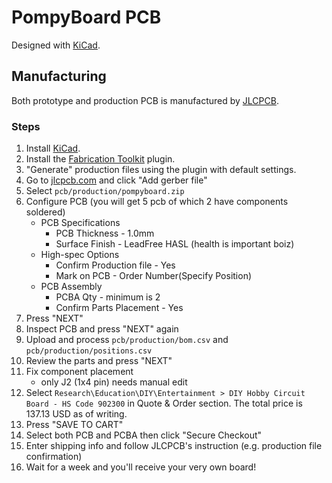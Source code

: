 # PompyBoard PCB

Designed with [KiCad][kicad].

## Manufacturing

Both prototype and production PCB is manufactured by [JLCPCB][jlcpcb].

### Steps

1. Install [KiCad][kicad].
2. Install the [Fabrication Toolkit][fab-toolkit] plugin.
3. "Generate" production files using the plugin with default settings.
4. Go to [jlcpcb.com][jlcpcb] and click "Add gerber file"
5. Select `pcb/production/pompyboard.zip`
6. Configure PCB (you will get 5 pcb of which 2 have components soldered)
   - PCB Specifications
     - PCB Thickness - 1.0mm
     - Surface Finish - LeadFree HASL (health is important boiz)
   - High-spec Options
     - Confirm Production file - Yes
     - Mark on PCB - Order Number(Specify Position)
   - PCB Assembly
     - PCBA Qty - minimum is 2
     - Confirm Parts Placement - Yes
7. Press "NEXT"
8. Inspect PCB and press "NEXT" again
9. Upload and process `pcb/production/bom.csv` and `pcb/production/positions.csv`
10. Review the parts and press "NEXT"
11. Fix component placement
    - only J2 (1x4 pin) needs manual edit
12. Select `Research\Education\DIY\Entertainment > DIY Hobby Circuit Board - HS Code 902300` in Quote & Order section. The total price is 137.13 USD as of writing.
13. Press "SAVE TO CART"
14. Select both PCB and PCBA then click "Secure Checkout"
15. Enter shipping info and follow JLCPCB's instruction (e.g. production file confirmation)
16. Wait for a week and you'll receive your very own board!

[kicad]: https://www.kicad.org/
[jlcpcb]: https://jlcpcb.com/
[fab-toolkit]: https://github.com/bennymeg/Fabrication-Toolkit
